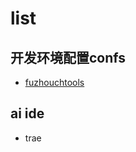 # list
## 开发环境配置confs
- [fuzhouchtools](https://github.com/fuzhouch/fuzhouchtools)

## ai ide
- trae